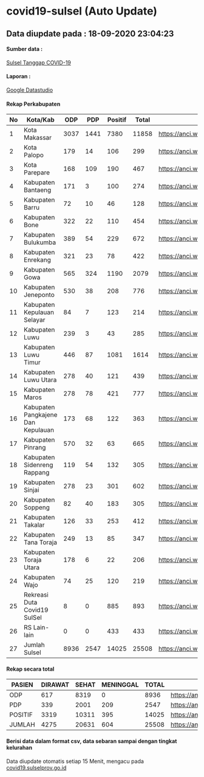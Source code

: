 
# covid19-sulsel (Auto Update)

## Data diupdate pada : 18-09-2020 23:04:23

#### Sumber data :
[Sulsel Tanggap COVID-19](https://covid19.sulselprov.go.id)

#### Laporan :
[Google Datastudio](https://datastudio.google.com/s/jythWGc1j4w)

#### Rekap Perkabupaten 
|No|Kota/Kab|ODP|PDP|Positif|Total|Link|
| --- | --- | --- | --- | --- | --- | --- |
|1|Kota Makassar|3037|1441|7380|11858|https://anci.web.id/cor/kota_makassar|
|2|Kota Palopo|179|14|106|299|https://anci.web.id/cor/kota_palopo|
|3|Kota Parepare|168|109|190|467|https://anci.web.id/cor/kota_parepare|
|4|Kabupaten Bantaeng|171|3|100|274|https://anci.web.id/cor/kabupaten_bantaeng|
|5|Kabupaten Barru|72|10|46|128|https://anci.web.id/cor/kabupaten_barru|
|6|Kabupaten Bone|322|22|110|454|https://anci.web.id/cor/kabupaten_bone|
|7|Kabupaten Bulukumba|389|54|229|672|https://anci.web.id/cor/kabupaten_bulukumba|
|8|Kabupaten Enrekang|321|23|78|422|https://anci.web.id/cor/kabupaten_enrekang|
|9|Kabupaten Gowa|565|324|1190|2079|https://anci.web.id/cor/kabupaten_gowa|
|10|Kabupaten Jeneponto|530|38|208|776|https://anci.web.id/cor/kabupaten_jeneponto|
|11|Kabupaten Kepulauan Selayar|84|7|123|214|https://anci.web.id/cor/kabupaten_kepulauan_selayar|
|12|Kabupaten Luwu|239|3|43|285|https://anci.web.id/cor/kabupaten_luwu|
|13|Kabupaten Luwu Timur|446|87|1081|1614|https://anci.web.id/cor/kabupaten_luwu_timur|
|14|Kabupaten Luwu Utara|278|40|121|439|https://anci.web.id/cor/kabupaten_luwu_utara|
|15|Kabupaten Maros|278|78|421|777|https://anci.web.id/cor/kabupaten_maros|
|16|Kabupaten Pangkajene Dan Kepulauan|173|68|122|363|https://anci.web.id/cor/kabupaten_pangkajene_dan_kepulauan|
|17|Kabupaten Pinrang|570|32|63|665|https://anci.web.id/cor/kabupaten_pinrang|
|18|Kabupaten Sidenreng Rappang|119|54|132|305|https://anci.web.id/cor/kabupaten_sidenreng_rappang|
|19|Kabupaten Sinjai|278|23|301|602|https://anci.web.id/cor/kabupaten_sinjai|
|20|Kabupaten Soppeng|82|40|183|305|https://anci.web.id/cor/kabupaten_soppeng|
|21|Kabupaten Takalar|126|33|253|412|https://anci.web.id/cor/kabupaten_takalar|
|22|Kabupaten Tana Toraja|249|13|85|347|https://anci.web.id/cor/kabupaten_tana_toraja|
|23|Kabupaten Toraja Utara|178|6|22|206|https://anci.web.id/cor/kabupaten_toraja_utara|
|24|Kabupaten Wajo|74|25|120|219|https://anci.web.id/cor/kabupaten_wajo|
|25|Rekreasi Duta Covid19 SulSel|8|0|885|893|https://anci.web.id/cor/rekreasi_duta_covid19_sulsel|
|26|RS Lain-lain|0|0|433|433|https://anci.web.id/cor/rs_lain-lain|
|27|Jumlah Sulsel|8936|2547|14025|25508|https://anci.web.id/cor/jumlah_sulsel|

#### Rekap secara total

| PASIEN | DIRAWAT | SEHAT | MENINGGAL | TOTAL | LINK |
| ---- | -------- | ---- | ---- |  ---- | ---- |
| ODP | 617 | 8319 | 0 | 8936 | https://anci.web.id/cor/odp_detail.html |
| PDP | 339 | 2001 | 209 | 2547 | https://anci.web.id/cor/pdp_detail.html |
| POSITIF | 3319 | 10311 | 395 | 14025 | https://anci.web.id/cor/positif_detail.html |
| JUMLAH | 4275 | 20631 | 604 | 25508 | https://anci.web.id/cor/jumlah_sulsel/ |

 
#### Berisi data dalam format csv, data sebaran sampai dengan tingkat kelurahan

Data diupdate otomatis setiap 15 Menit, mengacu pada [covid19.sulselprov.go.id](https://covid19.sulselprov.go.id)

